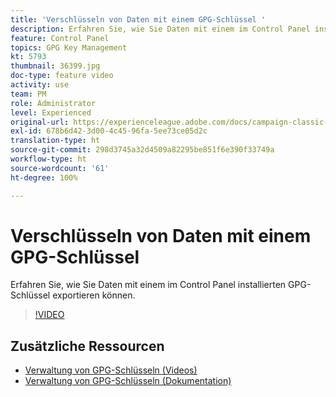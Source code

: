 ```yaml
---
title: 'Verschlüsseln von Daten mit einem GPG-Schlüssel '
description: Erfahren Sie, wie Sie Daten mit einem im Control Panel installierten GPG-Schlüssel exportieren können.
feature: Control Panel
topics: GPG Key Management
kt: 5793
thumbnail: 36399.jpg
doc-type: feature video
activity: use
team: PM
role: Administrator
level: Experienced
original-url: https://experienceleague.adobe.com/docs/campaign-classic-learn/tutorials/administrating/control-panel-acc/gpg-key-management/using-a-gpg-key-to-encrypt-data.html
exl-id: 678b6d42-3d00-4c45-96fa-5ee73ce05d2c
translation-type: ht
source-git-commit: 298d3745a32d4509a82295be851f6e390f33749a
workflow-type: ht
source-wordcount: '61'
ht-degree: 100%

---
```


# Verschlüsseln von Daten mit einem GPG-Schlüssel

Erfahren Sie, wie Sie Daten mit einem im Control Panel installierten GPG-Schlüssel exportieren können.

>[!VIDEO](https://video.tv.adobe.com/v/36399?quality=12)

## Zusätzliche Ressourcen

* [Verwaltung von GPG-Schlüsseln (Videos)](./gpg-key-management-overview.md)
* [Verwaltung von GPG-Schlüsseln (Dokumentation)](https://docs.adobe.com/content/help/de-DE/control-panel/using/instances-settings/gpg-keys-management.html)
